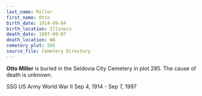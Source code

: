 ```yaml
---
last_name: Miller
first_name: Otto
birth_date: 1914-09-04
birth_location: Illinois
death_date: 1997-09-07
death_location: WA
cemetery_plot: 285
source_file: Cemetery Directory
---
```

**Otto   Miller** is buried in the Seldovia City Cemetery in plot 285.  The cause of death is unknown.



SSG US Army World War II Sep 4, 1914 - Sep 7, 1997
